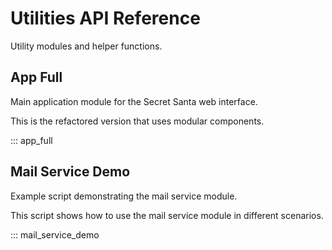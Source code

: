 # Utilities API Reference

Utility modules and helper functions.

## App Full

Main application module for the Secret Santa web interface.

This is the refactored version that uses modular components.

::: app_full

## Mail Service Demo

Example script demonstrating the mail service module.

This script shows how to use the mail service module in different scenarios.

::: mail_service_demo
